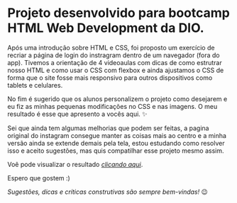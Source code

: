 # Projeto desenvolvido para bootcamp HTML Web Development da DIO.

Após uma introdução sobre HTML e CSS, foi proposto um exercício de recriar a página de login do instragram dentro de um navegador (fora do app). Tivemos a orientação de 4 videoaulas com dicas de como estrutrar nosso HTML e como usar o CSS com flexbox e ainda ajustamos o CSS de forma que o site fosse mais responsivo para outros dispositivos como tablets e celulares.

No fim é sugerido que os alunos personalizem o projeto como desejarem e eu fiz as minhas pequenas modificações no CSS e nas imagens. O meu resultado é esse que apresento a vocês aqui. ✨

Sei que ainda tem algumas melhorias que podem ser feitas, a pagina original do instagram consegue manter as coisas mais ao centro e a minha versão ainda se extende demais pela tela, estou estudando como resolver isso e aceito sugestões, mas quis compatilhar esse projeto mesmo assim.

Voê pode visualizar o resultado *[clicando aqui](https://brunamotta.github.io/Cutegram-login/)*.

Espero que gostem :)

*Sugestões, dicas e críticas construtivas são sempre bem-vindas!* :wink:
